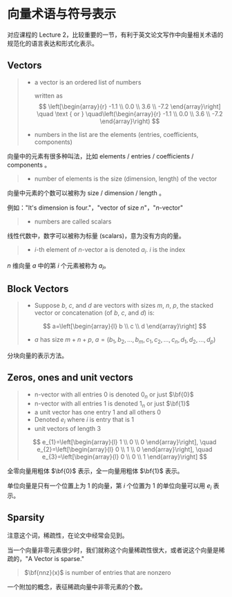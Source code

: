 # 向量术语与符号表示

对应课程的 Lecture 2，比较重要的一节，有利于英文论文写作中向量相关术语的规范化的语言表达和形式化表示。

## Vectors

> - a vector is an ordered list of numbers
>
> 	written as
> 	$$
> 	\left[\begin{array}{r}
> 	-1.1 \\
> 	0.0 \\
> 	3.6 \\
> 	-7.2
> 	\end{array}\right] \quad \text { or } \quad\left(\begin{array}{r}
> 	-1.1 \\
> 	0.0 \\
> 	3.6 \\
> 	-7.2
> 	\end{array}\right)
> 	$$
>
> - numbers in the list are the elements (entries, coefficients, components)

向量中的元素有很多种叫法，比如 elements / entries / coefficients / components 。

> - number of elements is the size (dimension, length) of the vector

向量中元素的个数可以被称为 size / dimension / length 。

例如："It's dimension is four."，"vector of size $n$"，"$n$-vector"

> - numbers are called scalars

线性代数中，数字可以被称为标量 (scalars)，意为没有方向的量。

> - $i$-th element of $n$-vector a is denoted $a_{i}$. $i$ is the index

$n$ 维向量 $a$ 中的第 $i$ 个元素被称为 $a_{i}$。

## Block Vectors

> - Suppose $b$, $c$, and $d$ are vectors with sizes $m$, $n$, $p$, the stacked vector or concatenation (of $b$, $c$, and $d$) is:
>
> $$
> a=\left[\begin{array}{l}
> b \\
> c \\
> d
> \end{array}\right]
> $$
> - $a$ has size $m + n + p$, $a=\left(b_{1}, b_{2}, \ldots, b_{m}, c_{1}, c_{2}, \ldots, c_{n}, d_{1}, d_{2}, \ldots, d_{p}\right)$

分块向量的表示方法。

## Zeros, ones and unit vectors

> - n-vector with all entries 0 is denoted $0_{n}$ or just $\bf{0}$
> - n-vector with all entries 1 is denoted $1_{n}$ or just $\bf{1}$
> - a unit vector has one entry 1 and all others 0
> - Denoted $e_{i}$ where $i$ is entry that is 1
> - unit vectors of length 3
>
> $$
> e_{1}=\left[\begin{array}{l}
> 	1 \\
> 	0 \\
> 	0
> 	\end{array}\right], \quad e_{2}=\left[\begin{array}{l}
> 	0 \\
> 	1 \\
> 	0
> 	\end{array}\right], \quad e_{3}=\left[\begin{array}{l}
> 	0 \\
> 	0 \\
> 	1
> 	\end{array}\right]
> $$

全零向量用粗体 $\bf{0}$ 表示，全一向量用粗体 $\bf{1}$ 表示。

单位向量是只有一个位置上为 1 的向量，第 $i$ 个位置为 1 的单位向量可以用 $e_{i}$ 表示。

## Sparsity

注意这个词，稀疏性，在论文中经常会见到。

当一个向量非零元素很少时，我们就称这个向量稀疏性很大，或者说这个向量是稀疏的，"A Vector is sparse."

> $\bf{nnz}(x)$ is number of entries that are nonzero

一个附加的概念，表征稀疏向量中非零元素的个数。

